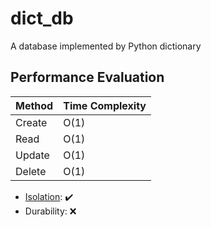 # dict_db

A database implemented by Python dictionary

## Performance Evaluation

| **Method** | **Time Complexity** |
| -----------| --------------------|
| Create     | O(1)                |
| Read       | O(1)                |
| Update     | O(1)                |
| Delete     | O(1)                |

- [Isolation](https://docs.python.org/3/glossary.html#term-global-interpreter-lock): ✔️
- Durability: ❌